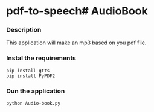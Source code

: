 # pdf-to-speech# AudioBook

### Description
This application will make an mp3 based on you pdf file.

### Instal the requirements
```
pip install gtts
pip install PyPDF2
```
### Dun the application
```
python Audio-book.py
```
